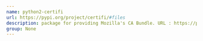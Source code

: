 ```yaml
---
name: python2-certifi
url: https://pypi.org/project/certifi/#files
description: package for providing Mozilla's CA Bundle. URL : https://pypi.org/project/certifi/#files Groups : None
group: None
---
```


